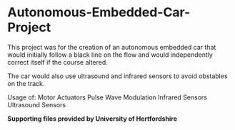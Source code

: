 # Autonomous-Embedded-Car-Project

This project was for the creation of an autonomous embedded car that would initially follow a black line on the flow and would independently correct itself if the course altered.

The car would also use ultrasound and infrared sensors to avoid obstables on the track.

Usage of:
Motor Actuators
Pulse Wave Modulation
Infrared Sensors
Ultrasound Sensors

**Supporting files provided by University of Hertfordshire**  
